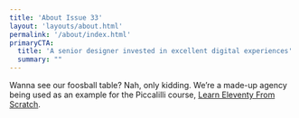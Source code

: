 ```yaml
---
title: 'About Issue 33'
layout: 'layouts/about.html'
permalink: '/about/index.html'
primaryCTA:
  title: 'A senior designer invested in excellent digital experiences'
  summary: ""
---
```


Wanna see our foosball table? Nah, only kidding. We’re a made-up
agency being used as an example for the Piccalilli course,
[Learn Eleventy From Scratch](https://learneleventyfromscratch.com).
